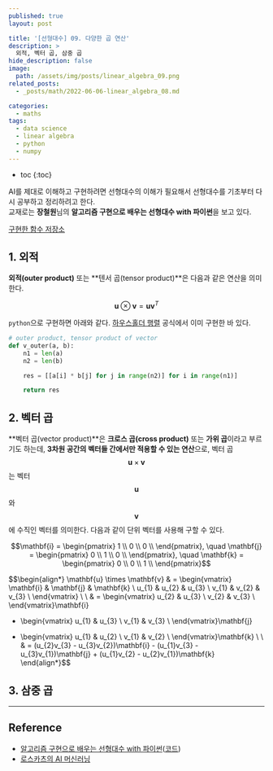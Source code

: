 ```yaml
---
published: true
layout: post

title: '[선형대수] 09. 다양한 곱 연산'
description: >
  외적, 벡터 곱, 삼중 곱
hide_description: false
image: 
  path: /assets/img/posts/linear_algebra_09.png
related_posts:
  - _posts/math/2022-06-06-linear_algebra_08.md

categories:
  - maths
tags:
  - data science
  - linear algebra
  - python
  - numpy
---
```


* toc
{:toc}

AI를 제대로 이해하고 구현하려면 선형대수의 이해가 필요해서 선형대수를 기초부터 다시 공부하고 정리하려고 한다.  
교재로는 **장철원**님의 **알고리즘 구현으로 배우는 선형대수 with 파이썬**을 보고 있다.  

[구현한 함수 저장소](https://github.com/djccnt15/maths)

## 1. 외적

**외적(outer product)** 또는 **텐서 곱(tensor product)**은 다음과 같은 연산을 의미한다.  

$$\mathbf{u} \otimes \mathbf{v} = \mathbf{u} \mathbf{v}^{T}$$

`python`으로 구현하면 아래와 같다. [하우스홀더 행렬](/maths/2022-05-19-linear_algebra_02/#8-하우스홀더-행렬) 공식에서 이미 구현한 바 있다.  

```python
# outer product, tensor product of vector
def v_outer(a, b):
    n1 = len(a)
    n2 = len(b)

    res = [[a[i] * b[j] for j in range(n2)] for i in range(n1)]

    return res
```

## 2. 벡터 곱

**벡터 곱(vector product)**은 **크로스 곱(cross product)** 또는 **가위 곱**이라고 부르기도 하는데, **3차원 공간의 벡터들 간에서만 적용할 수 있는 연산**으로, 벡터 곱 $$\mathbf{u} \times \mathbf{v}$$는 벡터 $$\mathbf{u}$$와 $$\mathbf{v}$$에 수직인 벡터를 의미한다. 다음과 같이 단위 벡터를 사용해 구할 수 있다.  

$$\mathbf{i} = \begin{pmatrix}
1 \\
0 \\
0 \\
\end{pmatrix}, \quad
\mathbf{j} = \begin{pmatrix}
0 \\
1 \\
0 \\
\end{pmatrix}, \quad
\mathbf{k} = \begin{pmatrix}
0 \\
0 \\
1 \\
\end{pmatrix}$$

$$\begin{align*}
\mathbf{u} \times \mathbf{v} & = \begin{vmatrix}
\mathbf{i} & \mathbf{j} & \mathbf{k} \\
u_{1} & u_{2} & u_{3} \\
v_{1} & v_{2} & v_{3} \\
\end{vmatrix} \\
\\
& = \begin{vmatrix}
u_{2} & u_{3} \\
v_{2} & v_{3} \\
\end{vmatrix}\mathbf{i}
- \begin{vmatrix}
u_{1} & u_{3} \\
v_{1} & v_{3} \\
\end{vmatrix}\mathbf{j}
+ \begin{vmatrix}
u_{1} & u_{2} \\
v_{1} & v_{2} \\
\end{vmatrix}\mathbf{k} \\
\\
& = (u_{2}v_{3} - u_{3}v_{2})\mathbf{i} - (u_{1}v_{3} - u_{3}v_{1})\mathbf{j} + (u_{1}v_{2} - u_{2}v_{1})\mathbf{k}
\end{align*}$$

## 3. 삼중 곱


---
## Reference
- [알고리즘 구현으로 배우는 선형대수 with 파이썬](http://www.kyobobook.co.kr/product/detailViewKor.laf?mallGb=KOR&ejkGb=KOR&barcode=9791165921125)([코드](https://github.com/bjpublic/linearalgebra))
- [로스카츠의 AI 머신러닝](https://losskatsu.github.io/)